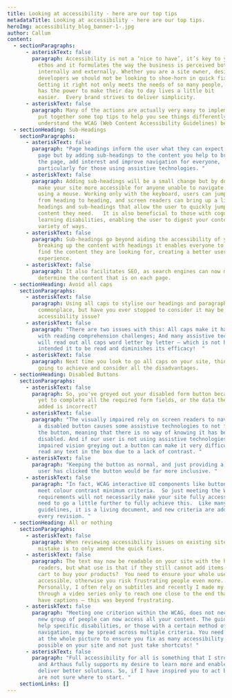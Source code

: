 ```yaml
---
title: Looking at accessibility - here are our top tips
metadataTitle: Looking at accessibility - here are our top tips.
heroImg: accessibility_blog_banner-1-.jpg
author: Callum
content:
  - sectionParagraphs:
      - asteriskText: false
        paragraph: Accessibility is not a ‘nice to have’, it’s key to your culture and
          ethos and it formulates the way the business is perceived both
          internally and externally. Whether you are a site owner, designers, or
          developers we should not be looking to shoe-horn in quick fixes.
          Getting it right not only meets the needs of so many people, but also
          has the power to make their day to day lives a little bit
          easier.  Every brand strives to deliver simplicity.
      - asteriskText: false
        paragraph: Many of the actions are actually very easy to implement.  So, we have
          put together some top tips to help you see things differently and to
          understand the WCAG (Web Content Accessibility Guidelines) better.
  - sectionHeading: Sub-Headings
    sectionParagraphs:
      - asteriskText: false
        paragraph: "Page headings inform the user what they can expect to find on the
          page but by adding sub-headings to the content you help to break up
          the page, add interest and improve navigation for everyone,
          particularly for those using assistive technologies. "
      - asteriskText: false
        paragraph: Adding sub-headings will be a small change but by doing so you will
          make your site more accessible for anyone unable to navigate webpages
          using a mouse. Working only with the keyboard, users can jump focus
          from heading to heading, and screen readers can bring up a list of
          headings and sub-headings that allow the user to quickly jump to the
          content they need.   It is also beneficial to those with cognitive and
          learning disabilities, enabling the user to digest your content in a
          variety of ways.
      - asteriskText: false
        paragraph: Sub-headings go beyond aiding the accessibility of your site, by
          breaking up the content with headings it enables everyone to quickly
          find the content they are looking for, creating a better user
          experience.
      - asteriskText: false
        paragraph: It also facilitates SEO, as search engines can now more easily
          determine the content that is on each page.
  - sectionHeading: Avoid all caps
    sectionParagraphs:
      - asteriskText: false
        paragraph: Using all caps to stylise our headings and paragraphs has become
          commonplace, but have you ever stopped to consider it may be an
          accessibility issue?
      - asteriskText: false
        paragraph: "There are two issues with this: All caps make it harder for anyone
          with reading comprehension challenges; And many assistive technologies
          will read out all caps word letter by letter – which is not how you
          intended it to be read and diminishes its efficacy!  "
      - asteriskText: false
        paragraph: Next time you look to go all caps on your site, think about what it’s
          going to achieve and consider all the disadvantages.
  - sectionHeading: Disabled Buttons
    sectionParagraphs:
      - asteriskText: false
        paragraph: So, you've greyed out your disabled form button because the user has
          yet to complete all the required form fields, or the data they have
          added is incorrect?
      - asteriskText: false
        paragraph: "The visually impaired rely on screen readers to navigate your site,
          a disabled button causes some assistive technologies to not focus on
          the button, meaning that there is no way of knowing it has been
          disabled. And if our user is not using assistive technologies but has
          impaired vision greying out a button can make it very difficult to
          read any text in the box due to a lack of contrast. "
      - asteriskText: false
        paragraph: "Keeping the button as normal, and just providing a message after the
          user has clicked the button would be far more inclusive. "
      - asteriskText: false
        paragraph: "In fact, WCAG interactive UI components like buttons do not need to
          meet colour contrast minimum criteria.  So just meeting the WCAG
          requirements will not necessarily make your site fully accessible, you
          need to go a little further to fully achieve this.  Like many
          guidelines, it is a living document, and new criteria are added with
          every revision. "
  - sectionHeading: All or nothing
    sectionParagraphs:
      - asteriskText: false
        paragraph: When reviewing accessibility issues on existing sites, a common
          mistake is to only amend the quick fixes.
      - asteriskText: false
        paragraph: The text may now be readable on your site with the help of assisted
          readers, but what use is that if they still cannot add items to their
          cart to buy your products?  You need to ensure your whole user path is
          accessible, otherwise you risk frustrating people even more.
          Personally, I often rely on subtitles and recently I made my way
          through a video series only to reach one close to the end that did not
          have captions – this was beyond frustrating.
      - asteriskText: false
        paragraph: "Meeting one criterion within the WCAG, does not necessarily mean a
          new group of people can now access all your content. The guidelines to
          help specific disabilities, or those with a certain method of
          navigation, may be spread across multiple criteria. You need to look
          at the whole picture to ensure you fix as many accessibility issues as
          possible on your site and not just take shortcuts! "
      - asteriskText: false
        paragraph: "Full accessibility for all is something that I strongly believe in,
          and Arthaus fully supports my desire to learn more and enable the team
          deliver better solutions. So, if I have inspired you to act but you
          are not sure where to start. "
    sectionLinks: []
---
```

